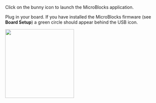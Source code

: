 Click on the bunny icon to launch the MicroBlocks application.

Plug in your board. If you have installed the MicroBlocks firmware (see **Board Setup**)
a green circle should appear behind the USB icon.

<img src="assets/img/md/get-started/connected.png" width="220">
